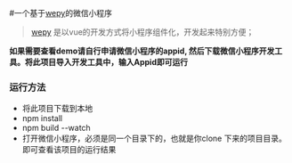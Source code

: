 #一个基于[wepy](https://tencent.github.io/wepy/index.html)的微信小程序 
> [wepy](https://tencent.github.io/wepy/index.html) 是以vue的开发方式将小程序组件化，开发起来特别方便；


**如果需要查看demo请自行申请微信小程序的appid, 然后下载微信小程序开发工具。将此项目导入开发工具中，输入Appid即可运行**

### 运行方法
+  将此项目下载到本地
+ npm install 
+ npm build --watch 
+ 打开微信小程序，必须是同一个目录下的，也就是你clone 下来的项目目录。即可查看该项目的运行结果

